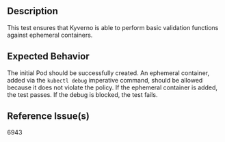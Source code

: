 ## Description

This test ensures that Kyverno is able to perform basic validation functions against ephemeral containers.

## Expected Behavior

The initial Pod should be successfully created. An ephemeral container, added via the `kubectl debug` imperative command, should be allowed because it does not violate the policy. If the ephemeral container is added, the test passes. If the debug is blocked, the test fails.

## Reference Issue(s)

6943